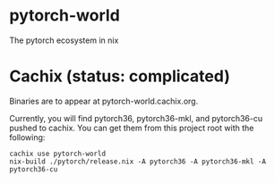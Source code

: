 pytorch-world
=============

The pytorch ecosystem in nix

Cachix (status: complicated)
============================

Binaries are to appear at pytorch-world.cachix.org.

Currently, you will find pytorch36, pytorch36-mkl, and pytorch36-cu pushed to cachix. You can get them from this project root with the following:

```
cachix use pytorch-world
nix-build ./pytorch/release.nix -A pytorch36 -A pytorch36-mkl -A pytorch36-cu
```



